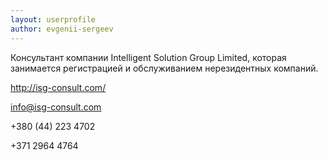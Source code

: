 ```yaml
---
layout: userprofile
author: evgenii-sergeev
---
```

Консультант компании Intelligent Solution Group Limited, которая занимается регистрацией и обслуживанием нерезидентных компаний.

http://isg-consult.com/

info@isg-consult.com

+380 (44) 223 4702

+371 2964 4764


